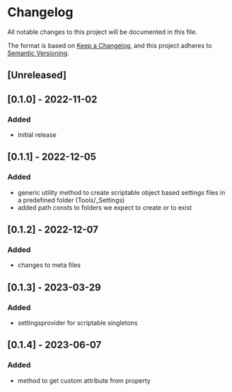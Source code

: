 # Changelog
All notable changes to this project will be documented in this file.

The format is based on [Keep a Changelog](https://keepachangelog.com/en/1.0.0/),
and this project adheres to [Semantic Versioning](https://semver.org/spec/v2.0.0.html).

## [Unreleased]

## [0.1.0] - 2022-11-02
### Added
- Initial release

## [0.1.1] - 2022-12-05
### Added
- generic utility method to create scriptable object based settings files in a predefined folder (Tools/_Settings)
- added path consts to folders we expect to create or to exist

## [0.1.2] - 2022-12-07
### Added
- changes to meta files

## [0.1.3] - 2023-03-29
### Added
- settingsprovider for scriptable singletons

## [0.1.4] - 2023-06-07
### Added
- method to get custom attribute from property
